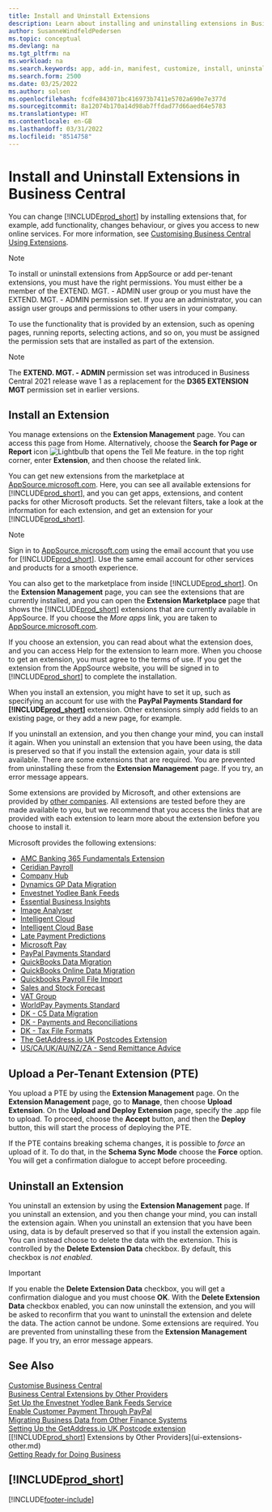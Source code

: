 ```yaml
---
title: Install and Uninstall Extensions
description: Learn about installing and uninstalling extensions in Business Central.
author: SusanneWindfeldPedersen
ms.topic: conceptual
ms.devlang: na
ms.tgt_pltfrm: na
ms.workload: na
ms.search.keywords: app, add-in, manifest, customize, install, uninstall
ms.search.form: 2500
ms.date: 03/25/2022
ms.author: solsen
ms.openlocfilehash: fcdfe843071bc416973b7411e5702a690e7e377d
ms.sourcegitcommit: 8a12074b170a14d98ab7ffdad77d66aed64e5783
ms.translationtype: HT
ms.contentlocale: en-GB
ms.lasthandoff: 03/31/2022
ms.locfileid: "8514758"
---
```

# <a name="install-and-uninstall-extensions-in-business-central"></a>Install and Uninstall Extensions in Business Central

You can change [!INCLUDE[prod_short](includes/prod_short.md)] by installing extensions that, for example, add functionality, changes behaviour, or gives you access to new online services. For more information, see [Customising Business Central Using Extensions](ui-extensions.md).

> [!NOTE]
> To install or uninstall extensions from AppSource or add per-tenant extensions, you must have the right permissions. You must either be a member of the EXTEND. MGT. - ADMIN user group or you must have the EXTEND. MGT. - ADMIN permission set. If you are an administrator, you can assign user groups and permissions to other users in your company.
>
> To use the functionality that is provided by an extension, such as opening pages, running reports, selecting actions, and so on, you must be assigned the permission sets that are installed as part of the extension.

> [!NOTE]  
> The **EXTEND. MGT. - ADMIN** permission set was introduced in Business Central 2021 release wave 1 as a replacement for the **D365 EXTENSION MGT** permission set in earlier versions.

## <a name="install-an-extension"></a><a name="install"></a>Install an Extension

You manage extensions on the **Extension Management** page. You can access this page from Home. Alternatively, choose the **Search for Page or Report** icon ![Lightbulb that opens the Tell Me feature.](media/ui-search/search_small.png "Tell me what you want to do") in the top right corner, enter **Extension**, and then choose the related link.  

You can get new extensions from the marketplace at [AppSource.microsoft.com](https://go.microsoft.com/fwlink/?linkid=2081646). Here, you can see all available extensions for [!INCLUDE[prod_short](includes/prod_short.md)], and you can get apps, extensions, and content packs for other Microsoft products. Set the relevant filters, take a look at the information for each extension, and get an extension for your [!INCLUDE[prod_short](includes/prod_short.md)].  

> [!NOTE]  
> Sign in to [AppSource.microsoft.com](https://appsource.microsoft.com/) using the email account that you use for [!INCLUDE[prod_short](includes/prod_short.md)]. Use the same email account for other services and products for a smooth experience.  

You can also get to the marketplace from inside [!INCLUDE[prod_short](includes/prod_short.md)]. On the **Extension Management** page, you can see the extensions that are currently installed, and you can open the **Extension Marketplace** page that shows the [!INCLUDE[prod_short](includes/prod_short.md)] extensions that are currently available in AppSource. If you choose the *More apps* link, you are taken to [AppSource.microsoft.com](https://go.microsoft.com/fwlink/?linkid=2081646).  

If you choose an extension, you can read about what the extension does, and you can access Help for the extension to learn more. When you choose to get an extension, you must agree to the terms of use. If you get the extension from the AppSource website, you will be signed in to [!INCLUDE[prod_short](includes/prod_short.md)] to complete the installation.  

When you install an extension, you might have to set it up, such as specifying an account for use with the **PayPal Payments Standard for [!INCLUDE[prod_short](includes/prod_short.md)]** extension.
Other extensions simply add fields to an existing page, or they add a new page, for example.

If you uninstall an extension, and you then change your mind, you can install it again. When you uninstall an extension that you have been using, the data is preserved so that if you install the extension again, your data is still available. There are some extensions that are required. You are prevented from uninstalling these from the **Extension Management** page. If you try, an error message appears.

Some extensions are provided by Microsoft, and other extensions are provided by [other companies](ui-extensions-other.md). All extensions are tested before they are made available to you, but we recommend that you access the links that are provided with each extension to learn more about the extension before you choose to install it.

Microsoft provides the following extensions:

* [AMC Banking 365 Fundamentals Extension](ui-extensions-amc-banking.md)
* [Ceridian Payroll](ui-extensions-ceridian-payroll.md)
* [Company Hub](ui-extensions-company-hub.md)  
* [Dynamics GP Data Migration](ui-extensions-dynamicsgp-data-migration.md)
* [Envestnet Yodlee Bank Feeds](ui-extensions-yodlee-bank-feeds.md)
* [Essential Business Insights](ui-extensions-essential-business-insights.md)
* [Image Analyser](ui-extensions-image-analyzer.md)
* [Intelligent Cloud](ui-extensions-data-replication.md)
* [Intelligent Cloud Base](ui-extensions-intelligent-cloud.md)  
* [Late Payment Predictions](ui-extensions-late-payment-prediction.md)
* [Microsoft Pay](ui-extensions-microsoft-pay-payments.md)
* [PayPal Payments Standard](ui-extensions-paypal-payments-standard.md)
* [QuickBooks Data Migration](ui-extensions-quickbooks-data-migration.md)
* [QuickBooks Online Data Migration](ui-extensions-quickbooks-online-data-migration.md)
* [Quickbooks Payroll File Import](ui-extensions-quickbooks-payroll.md)
* [Sales and Stock Forecast](ui-extensions-sales-forecast.md)
* [VAT Group](ui-extensions-vat-group.md)
* [WorldPay Payments Standard](ui-extensions-worldpay-payments-standard.md)
* [DK - C5 Data Migration](ui-extensions-c5-data-migration.md)
* [DK - Payments and Reconciliations](ui-extensions-payments-reconciliation-formats-dk.md)
* [DK - Tax File Formats](ui-extensions-tax-file-formats-dk.md)
* [The GetAddress.io UK Postcodes Extension](LocalFunctionality/UnitedKingdom/ui-extensions-getaddressio.md)  
* [US/CA/UK/AU/NZ/ZA - Send Remittance Advice](ui-extensions-send-remittance-advice.md)

## <a name="upload-a-per-tenant-extension-pte"></a>Upload a Per-Tenant Extension (PTE)

You upload a PTE by using the **Extension Management** page. On the **Extension Management** page, go to **Manage**, then choose **Upload Extension**. On the **Upload and Deploy Extension** page, specify the .app file to upload. To proceed, choose the **Accept** button, and then the **Deploy** button, this will start the process of deploying the PTE.

If the PTE contains breaking schema changes, it is possible to *force* an upload of it. To do that, in the **Schema Sync Mode** choose the **Force** option. You will get a confirmation dialogue to accept before proceeding.  

## <a name="uninstall-an-extension"></a>Uninstall an Extension

You uninstall an extension by using the **Extension Management** page. If you uninstall an extension, and you then change your mind, you can install the extension again. When you uninstall an extension that you have been using, data is by default preserved so that if you install the extension again. You can instead choose to delete the data with the extension. This is controlled by the **Delete Extension Data** checkbox. By default, this checkbox is *not enabled*.

> [!IMPORTANT]  
> If you enable the **Delete Extension Data** checkbox, you will get a confirmation dialogue and you must choose **OK**. With the **Delete Extension Data** checkbox enabled, you can now uninstall the extension, and you will be asked to reconfirm that you want to uninstall the extension and delete the data. The action cannot be undone.
Some extensions are required. You are prevented from uninstalling these from the **Extension Management** page. If you try, an error message appears.  

## <a name="see-also"></a>See Also

[Customise Business Central](ui-customizing-overview.md)  
[Business Central Extensions by Other Providers](ui-extensions-other.md)  
[Set Up the Envestnet Yodlee Bank Feeds Service](bank-how-setup-bank-statement-service.md)  
[Enable Customer Payment Through PayPal](sales-how-enable-payment-service-extensions.md)  
[Migrating Business Data from Other Finance Systems](across-import-data-configuration-packages.md)  
[Setting Up the GetAddress.io UK Postcode extension](LocalFunctionality/UnitedKingdom/uk-setup-postal-code-service.md)  
[[!INCLUDE[prod_short](includes/prod_short.md)] Extensions by Other Providers](ui-extensions-other.md)  
[Getting Ready for Doing Business](ui-get-ready-business.md)  

## [!INCLUDE[prod_short](includes/free_trial_md.md)]  


[!INCLUDE[footer-include](includes/footer-banner.md)]